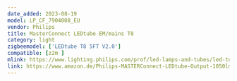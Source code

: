 ```yaml
---
date_added: 2023-08-19
model: LP_CF_7904008_EU
vendor: Philips
title: MasterConnect LEDtube EM/mains T8
category: light
zigbeemodel: ['LEDtube T8 5FT V2.0']
compatible: [z2m ]
mlink: https://www.lighting.philips.com/prof/led-lamps-and-tubes/led-tubes/masterconnect-ledtube-em-mains-t8/LP_CF_7904008_EU/family
link: https://www.amazon.de/Philips-MASTERConnect-LEDtube-Output-1050lm/dp/B0B2X1LKGV
---
```

